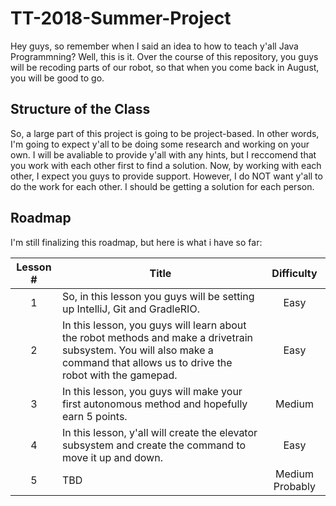 # TT-2018-Summer-Project

Hey guys, so remember when I said an idea to how to teach y'all Java Programmning? Well, this is it. Over the course of this repository, you guys will be recoding parts of our robot, so that when you come back in August, you will be good to go.

## Structure of the Class
So, a large part of this project is going to be project-based. In other words, I'm going to expect y'all to be doing some research and working on your own. I will be avaliable to provide y'all with any hints, but I reccomend that you work with each other first to find a solution. Now, by working with each other, I expect you guys to provide support. However, I do NOT want y'all to do the work for each other. I should be getting a solution for each person.

## Roadmap
I'm still finalizing this roadmap, but here is what i have so far:

| Lesson # | Title | Difficulty |
|:----------:|----------|:----------:|
|1|So, in this lesson you guys will be setting up IntelliJ, Git and GradleRIO.|Easy|
|2|In this lesson, you guys will learn about the robot methods and make a drivetrain subsystem. You will also make a command that allows us to drive the robot with the gamepad.|Easy|
|3|In this lesson, you guys will make your first autonomous method and hopefully earn 5 points.|Medium|
|4|In this lesson, y'all will create the elevator subsystem and create the command to move it up and down.|Easy|
|5| TBD | Medium Probably |
